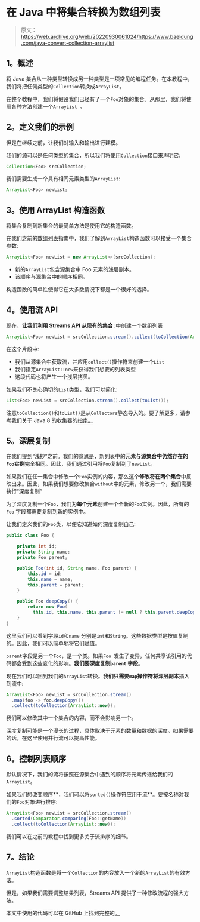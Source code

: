 # 在 Java 中将集合转换为数组列表

> 原文：<https://web.archive.org/web/20220930061024/https://www.baeldung.com/java-convert-collection-arraylist>

## 1。概述

将 Java 集合从一种类型转换成另一种类型是一项常见的编程任务。在本教程中，我们将把任何类型的`Collection`转换成`ArrayList`。

在整个教程中，我们将假设我们已经有了一个`Foo`对象的集合。从那里，我们将使用各种方法创建一个`ArrayList `。

## 2。定义我们的示例

但是在继续之前，让我们对输入和输出进行建模。

我们的源可以是任何类型的集合，所以我们将使用`Collection`接口来声明它:

```java
Collection<Foo> srcCollection; 
```

我们需要生成一个具有相同元素类型的`ArrayList`:

```java
ArrayList<Foo> newList;
```

## 3。使用 ArrayList 构造函数

将集合复制到新集合的最简单方法是使用它的构造函数。

在我们之前的[数组列表](/web/20221128045127/https://www.baeldung.com/java-arraylist)指南中，我们了解到`ArrayList`构造函数可以接受一个集合参数:

```java
ArrayList<Foo> newList = new ArrayList<>(srcCollection);
```

*   新的`ArrayList`包含源集合中 Foo 元素的浅层副本。
*   该顺序与源集合中的顺序相同。

构造函数的简单性使得它在大多数情况下都是一个很好的选择。

## 4。使用流 API

现在，**让我们利用 Streams API 从现有的集合** :中创建一个数组列表

```java
ArrayList<Foo> newList = srcCollection.stream().collect(toCollection(ArrayList::new));
```

在这个片段中:

*   我们从源集合中获取流，并应用`collect()`操作符来创建一个`List`
*   我们指定`ArrayList::new`来获得我们想要的列表类型
*   这段代码也将产生一个浅层拷贝。

如果我们不关心确切的`List`类型，我们可以简化:

```java
List<Foo> newList = srcCollection.stream().collect(toList());
```

注意`toCollection()`和`toList()`是从`Collectors`静态导入的。要了解更多，请参考我们关于 Java 8 的收集器的[指南。](/web/20221128045127/https://www.baeldung.com/java-8-collectors)

## 5。深层复制

在我们提到“浅抄”之前。我们的意思是，新列表中的**元素与源集合中仍然存在的`Foo`实例**完全相同。因此，我们通过引用将`Foo`复制到了`newList`。

如果我们在任一集合中修改一个`Foo`实例的内容，那么这个**修改将在两个集合**中反映出来。因此，如果我们想要修改集合`without`中的元素，修改另一个，我们需要执行“深度复制”

为了深度复制一个`Foo`，我们**为每个元素**创建一个全新的`Foo`实例。因此，所有的`Foo` 字段都需要复制到新的实例中。

让我们定义我们的`Foo`类，以便它知道如何深度复制自己:

```java
public class Foo {

    private int id;
    private String name;
    private Foo parent;

    public Foo(int id, String name, Foo parent) {
        this.id = id;
        this.name = name;
        this.parent = parent;
    }

    public Foo deepCopy() {
        return new Foo(
          this.id, this.name, this.parent != null ? this.parent.deepCopy() : null);
    }
}
```

这里我们可以看到字段`id`和`name` 分别是`int`和`String`。这些数据类型是按值复制的。因此，我们可以简单地将它们赋值。

`parent`字段是另一个`Foo`，是一个类。如果`Foo `发生了变异，任何共享该引用的代码都会受到这些变化的影响。**我们要深度复制`parent` 字段**。

现在我们可以回到我们的`ArrayList`转换。**我们只需要`map`操作符将深层副本**插入到流中:

```java
ArrayList<Foo> newList = srcCollection.stream()
  .map(foo -> foo.deepCopy())
  .collect(toCollection(ArrayList::new));
```

我们可以修改其中一个集合的内容，而不会影响另一个。

深度复制可能是一个漫长的过程，具体取决于元素的数量和数据的深度。如果需要的话，在这里使用并行流可以提高性能。

## 6。控制列表顺序

默认情况下，我们的流将按照在源集合中遇到的顺序将元素传递给我们的`ArrayList`。

如果我们想改变顺序**，我们可以将`sorted()`操作符应用于流**。要按名称对我们的`Foo`对象进行排序:

```java
ArrayList<Foo> newList = srcCollection.stream()
  .sorted(Comparator.comparing(Foo::getName))
  .collect(toCollection(ArrayList::new));
```

我们可以在之前的教程中找到更多关于流排序的细节。

## 7。结论

`ArrayList`构造函数是将一个`Collection`的内容放入一个新的`ArrayList`的有效方法。

但是，如果我们需要调整结果列表，Streams API 提供了一种修改流程的强大方法。

本文中使用的代码可以在 GitHub 上找到完整的[。](https://web.archive.org/web/20221128045127/https://github.com/eugenp/tutorials/tree/master/core-java-modules/core-java-collections-conversions)